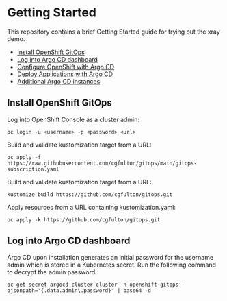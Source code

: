 # Getting Started

This repository contains a brief Getting Started guide for trying out the xray demo.

* [Install OpenShift GitOps](#install-openshift-gitops)
* [Log into Argo CD dashboard](#log-into-argo-cd-dashboard)
* [Configure OpenShift with Argo CD](#configure-openshift-with-argo-cd)
* [Deploy Applications with Argo CD](#deploy-applications-with-argo-cd)
* [Additional Argo CD instances](#additional-argo-cd-instances)

## Install OpenShift GitOps
Log into OpenShift Console as a cluster admin:
```console
oc login -u <username> -p <password> <url>
```

Build and validate kustomization target from a URL:
```console
oc apply -f https://raw.githubusercontent.com/cgfulton/gitops/main/gitops-subscription.yaml
```

Build and validate kustomization target from a URL:
```console
kustomize build https://github.com/cgfulton/gitops.git
```

Apply resources from a URL containing kustomization.yaml:
```console
oc apply -k https://github.com/cgfulton/gitops.git
```

## Log into Argo CD dashboard
Argo CD upon installation generates an initial password for the username admin which is stored in a Kubernetes secret. 
Run the following command to decrypt the admin password:
```
oc get secret argocd-cluster-cluster -n openshift-gitops -ojsonpath='{.data.admin\.password}' | base64 -d
```
